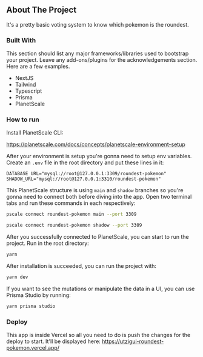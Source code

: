 ## About The Project

It's a pretty basic voting system to know which pokemon is the roundest.

### Built With

This section should list any major frameworks/libraries used to bootstrap your project. Leave any add-ons/plugins for the acknowledgements section. Here are a few examples.

- NextJS
- Tailwind
- Typescript
- Prisma
- PlanetScale

### How to run

Install PlanetScale CLI:

https://planetscale.com/docs/concepts/planetscale-environment-setup

After your environment is setup you're gonna need to setup env variables. Create an `.env` file in the root directory and put these lines in it:

```
DATABASE_URL="mysql://root@127.0.0.1:3309/roundest-pokemon"
SHADOW_URL="mysql://root@127.0.0.1:3310/roundest-pokemon"
```

This PlanetScale structure is using `main` and `shadow` branches so you're gonna need to connect both before diving into the app. Open two terminal tabs and run these commands in each respectively:

```sh
pscale connect roundest-pokemon main --port 3309
```

```sh
pscale connect roundest-pokemon shadow --port 3309
```

After you successfully connected to PlanetScale, you can start to run the project. Run in the root directory:

```sh
yarn
```

After installation is succeeded, you can run the project with:

```sh
yarn dev
```

If you want to see the mutations or manipulate the data in a UI, you can use Prisma Studio by running:

```sh
yarn prisma studio
```

### Deploy

This app is inside Vercel so all you need to do is push the changes for the deploy to start. It'll be displayed here:
https://utzigui-roundest-pokemon.vercel.app/
